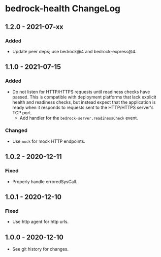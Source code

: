 # bedrock-health ChangeLog

## 1.2.0 - 2021-07-xx

### Added
- Update peer deps; use bedrock@4 and bedrock-express@4.

## 1.1.0 - 2021-07-15

### Added
- Do not listen for HTTP/HTTPS requests until readiness checks have passed. This
  is compatible with deployment platforms that lack explicit health and
  readiness checks, but instead expect that the application is ready when it
  responds to requests sent to the HTTP/HTTPS server's TCP port.
  - Add handler for the `bedrock-server.readinessCheck` event.

### Changed
- Use `nock` for mock HTTP endpoints.

## 1.0.2 - 2020-12-11

### Fixed
- Properly handle erroredSysCall.

## 1.0.1 - 2020-12-10

### Fixed
- Use http agent for http urls.

## 1.0.0 - 2020-12-10

- See git history for changes.
